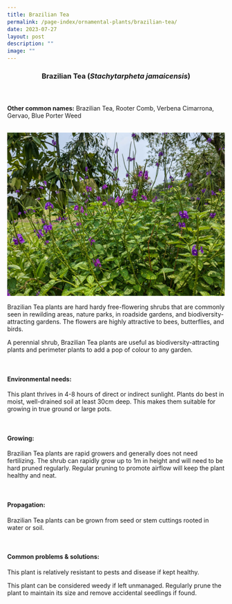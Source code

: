 ```yaml
---
title: Brazilian Tea
permalink: /page-index/ornamental-plants/brazilian-tea/
date: 2023-07-27
layout: post
description: ""
image: ""
---
```

<header> 
	<h3>Brazilian Tea (<em>Stachytarpheta jamaicensis</em>)</h3> 
</header> 
 
<section> 
	<p><strong>Other common names:</strong> Brazilian Tea, Rooter Comb, Verbena Cimarrona, Gervao, Blue Porter Weed</p> 
	<br> 
</section> 
 
<section>
	<img title="A brazilian Tea bush. Photo by Jacqueline Chua." src="/images/Plants/brazilliantea_jacquelinechua.jpg">
	<p>Brazilian Tea plants are hard hardy free-flowering shrubs that are commonly seen in rewilding areas, nature parks, in roadside gardens, and biodiversity-attracting gardens. The flowers are highly attractive to bees, butterflies, and birds.</p>
	<p>A perennial shrub, Brazilian Tea plants are useful as biodiversity-attracting plants and perimeter plants to add a pop of colour to any garden.</p>
	 <br> 
</section> 
 
<section> 
  <h4>Environmental needs:</h4> 
    	<p>This plant thrives in 4-8 hours of direct or indirect sunlight. Plants do best in moist, well-drained soil at least 30cm deep. This makes them suitable for growing in true ground or large pots.</p> 
	<br>
</section>

<section> 
  <h4>Growing:</h4> 
		<p>Brazilian Tea plants are rapid growers and generally does not need fertilizing. The shrub can rapidly grow up to 1m in height and will need to be hard pruned regularly. Regular pruning to promote airflow will keep the plant healthy and neat.</p> 
	<br> 
</section> 

<section> 
  <h4>Propagation:</h4> 
		<p>Brazilian Tea plants can be grown from seed or stem cuttings rooted in water or soil.</p> 
	<br> 
</section> 
 
<section> 
  <h4>Common problems &amp; solutions:</h4> 
		<p>This plant is relatively resistant to pests and disease if kept healthy.</p>
		<p>This plant can be considered weedy if left unmanaged. Regularly prune the plant to maintain its size and remove accidental seedlings if found.</p>
	<br> 
</section>